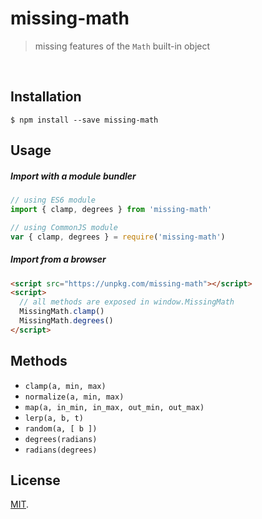 # missing-math  
> missing features of the `Math` built-in object

<br>

## Installation

```console
$ npm install --save missing-math
```

## Usage

##### Import with a module bundler
```js
// using ES6 module
import { clamp, degrees } from 'missing-math'

// using CommonJS module
var { clamp, degrees } = require('missing-math')
```

##### Import from a browser

```html
<script src="https://unpkg.com/missing-math"></script>
<script>
  // all methods are exposed in window.MissingMath
  MissingMath.clamp()
  MissingMath.degrees()
</script>
```

## Methods
- `clamp(a, min, max)`   
- `normalize(a, min, max)`   
- `map(a, in_min, in_max, out_min, out_max)`
- `lerp(a, b, t)`
- `random(a, [ b ])`
- `degrees(radians)`
- `radians(degrees)`


## License
[MIT](https://tldrlegal.com/license/mit-license).
